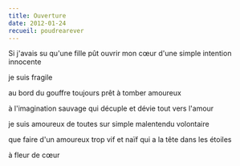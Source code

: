 ```yaml
---
title: Ouverture
date: 2012-01-24
recueil: poudrearever
---
```


Si j'avais su qu'une fille pût ouvrir mon cœur
d'une simple intention
innocente

je suis fragile

au bord du gouffre toujours
prêt à tomber
amoureux

à l'imagination sauvage
qui décuple et dévie tout
vers l'amour

je suis amoureux de toutes
sur simple malentendu
volontaire

que faire d'un amoureux
trop vif et naïf
qui a la tête dans les étoiles

à fleur de cœur
